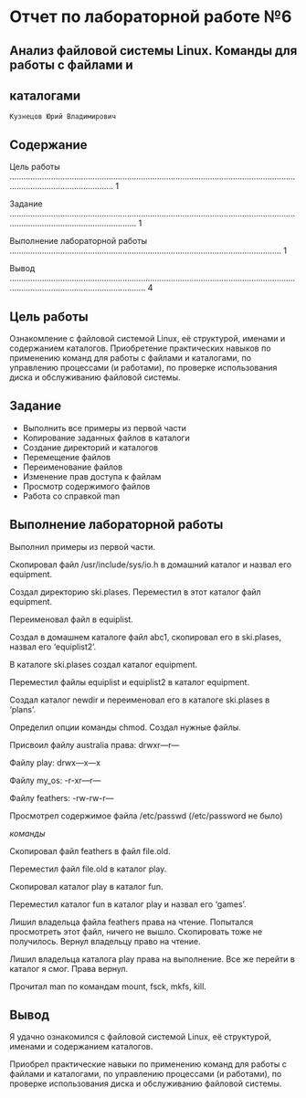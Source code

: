 # Отчет по лабораторной работе №6

## Анализ файловой системы Linux. Команды для работы с файлами и

## каталогами

```
Кузнецов Юрий Владимирович
```
## Содержание

Цель работы ......................................................................................................................................................................... 1

Задание ................................................................................................................................................................................... 1

Выполнение лабораторной работы ...................................................................................................................... 1

Вывод ....................................................................................................................................................................................... 4

## Цель работы

Ознакомление с файловой системой Linux, её структурой, именами и содержанием
каталогов. Приобретение практических навыков по применению команд для работы с
файлами и каталогами, по управлению процессами (и работами), по проверке
использования диска и обслуживанию файловой системы.

## Задание

- Выполнить все примеры из первой части
- Копирование заданных файлов в каталоги
- Создание директорий и каталогов
- Перемещение файлов
- Переименование файлов
- Изменение прав доступа к файлам
- Просмотр содержимого файлов
- Работа со справкой man

## Выполнение лабораторной работы

Выполнил примеры из первой части.


Скопировал файл /usr/include/sys/io.h в домашний каталог и назвал его equipment.

Создал директорию ski.plases. Переместил в этот каталог файл equipment.

Переименовал файл в equiplist.

Создал в домашнем каталоге файл abc1, скопировал его в ski.plases, назвал его
‘equiplist2’.

В каталоге ski.plases создал каталог equipment.

Переместил файлы equiplist и equiplist2 в каталог equipment.

Создал каталог newdir и переименовал его в каталоге ski.plases в ‘plans’.

Определил опции команды chmod. Создал нужные файлы.

Присвоил файлу australia права: drwxr—r—

Файлу play: drwx—x—x

Файлу my_os: -r-xr—r—

Файлу feathers: -rw-rw-r—


Просмотрел содержимое файла /etc/passwd (/etc/password не было)

_команды_

Скопировал файл feathers в файл file.old.

Переместил файл file.old в каталог play.

Скопировал каталог play в каталог fun.


Переместил каталог fun в каталог play и назвал его ‘games’.

Лишил владельца файла feathers права на чтение. Попытался просмотреть этот файл,
ничего не вышло. Скопировать тоже не получилось. Вернул владельцу право на чтение.

Лишил владельца каталога play права на выполнение. Все же перейти в каталог я смог.
Права вернул.

Прочитал man по командам mount, fsck, mkfs, kill.

## Вывод

Я удачно ознакомился с файловой системой Linux, её структурой, именами и
содержанием каталогов.

Приобрел практические навыки по применению команд для работы с файлами и
каталогами, по управлению процессами (и работами), по проверке использования
диска и обслуживанию файловой системы.


